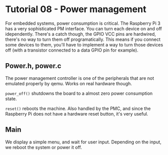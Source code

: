 Tutorial 08 - Power management
==============================

For embedded systems, power consumption is critical. The Raspberry Pi 3 has a very sophisticated
PM interface. You can turn each device on and off idependently. There's a catch though, the GPIO
VCC pins are hardwired, there's no way to turn them off programatically. This means if you connect
some devices to them, you'll have to implement a way to turn those devices off (with a transistor
connected to a data GPIO pin for example).

Power.h, power.c
----------------

The power management controller is one of the peripherals that are not emulated properly by qemu.
Works on real hardware though.

`power_off()` shutdowns the board to a almost zero power consumption state.

`reset()` reboots the machine. Also handled by the PMC, and since the Raspberry Pi does not have
a hardware reset button, it's very useful.

Main
----

We display a simple menu, and wait for user input. Depending on the input, we reboot the system or
power it off.
